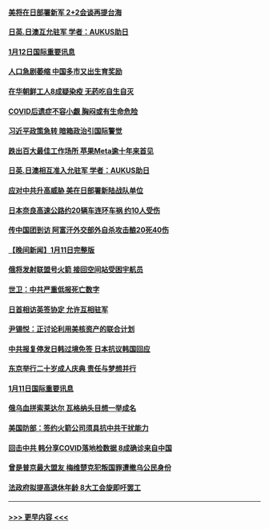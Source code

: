 #### [美将在日部署新军 2+2会谈再提台海](../pages/prog202/a103623387.md?t=01122143) 
#### [日英.日澳互允驻军 学者：AUKUS助日](../pages/prog202/a103623384.md?t=01122143) 
#### [1月12日国际重要讯息](../pages/prog202/a103623383.md?t=01122143) 
#### [人口急剧萎缩 中国多市又出生育奖励](../pages/prog202/a103623363.md?t=01122143) 
#### [在华朝鲜工人8成疑染疫 无药吃自生自灭](../pages/prog202/a103623354.md?t=01122143) 
#### [COVID后遗症不容小觑 胸闷或有生命危险](../pages/prog202/a103623358.md?t=01122143) 
#### [习近平政策急转 暗箱政治引国际警觉](../pages/prog202/a103623321.md?t=01122143) 
#### [跌出百大最佳工作场所 苹果Meta逾十年来首见](../pages/prog202/a103623232.md?t=01122143) 
#### [日英.日澳相互准入允驻军 学者：AUKUS助日](../pages/prog202/a103623213.md?t=01122143) 
#### [应对中共升高威胁 美在日部署新陆战队单位](../pages/prog202/a103623200.md?t=01122143) 
#### [日本奈良高速公路约20辆车连环车祸 约10人受伤](../pages/prog202/a103623165.md?t=01122143) 
#### [传中国团到访 阿富汗外交部外自杀攻击酿20死40伤](../pages/prog202/a103623081.md?t=01122143) 
#### [【晚间新闻】1月11日完整版](../pages/prog202/a103623077.md?t=01122143) 
#### [俄将发射联盟号火箭 接回空间站受困宇航员](../pages/prog202/a103622991.md?t=01122143) 
#### [世卫：中共严重低报死亡数字](../pages/prog202/a103622987.md?t=01122143) 
#### [日首相访英签协定 允许互相驻军](../pages/prog202/a103622992.md?t=01122143) 
#### [尹锡悦：正讨论利用美核资产的联合计划](../pages/prog202/a103622840.md?t=01122143) 
#### [中共报复停发日韩过境免签 日本抗议韩国回应](../pages/prog202/a103622841.md?t=01122143) 
#### [东京举行二十岁成人庆典  责任与梦想并行](../pages/prog202/a103622577.md?t=01122143) 
#### [1月11日国际重要讯息](../pages/prog202/a103622567.md?t=01122143) 
#### [俄乌血拼索莱达尔 瓦格纳头目想一举成名](../pages/prog202/a103622562.md?t=01122143) 
#### [美国防部：签约火箭公司须具抗中共干扰能力](../pages/prog202/a103622559.md?t=01122143) 
#### [回击中共 韩分享COVID落地检数据 8成确诊来自中国](../pages/prog202/a103622556.md?t=01122143) 
#### [曾是普京最大盟友 梅维楚克犯叛国罪遭撤乌公民身份](../pages/prog202/a103622472.md?t=01122143) 
#### [法政府拟提高退休年龄 8大工会旋即吁罢工](../pages/prog202/a103622435.md?t=01122143) 

----
#### [ >>> 更早内容 <<< ](../indexes/prog202-earlier.md)
